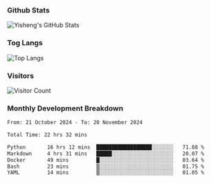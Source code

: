 ### Github Stats
![Yisheng's GitHub Stats](https://github-readme-stats-9qabuvhk1-gongyisheng.vercel.app/api?username=gongyisheng&count_private=true&show_icons=true)
### Tog Langs
![Top Langs](https://github-readme-stats-9qabuvhk1-gongyisheng.vercel.app/api/top-langs/?username=gongyisheng&layout=compact)
### Visitors
![Visitor Count](https://profile-counter.glitch.me/gongyisheng/count.svg)
### Monthly Development Breakdown
<!--START_SECTION:waka-->

```txt
From: 21 October 2024 - To: 20 November 2024

Total Time: 22 hrs 32 mins

Python       16 hrs 12 mins  ██████████████████░░░░░░░   71.88 %
Markdown     4 hrs 31 mins   █████░░░░░░░░░░░░░░░░░░░░   20.07 %
Docker       49 mins         █░░░░░░░░░░░░░░░░░░░░░░░░   03.64 %
Bash         23 mins         ▒░░░░░░░░░░░░░░░░░░░░░░░░   01.75 %
YAML         14 mins         ▒░░░░░░░░░░░░░░░░░░░░░░░░   01.05 %
```

<!--END_SECTION:waka-->
